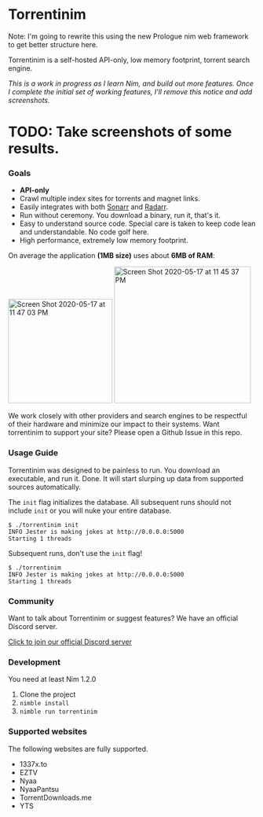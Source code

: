 # Torrentinim

Note: I'm going to rewrite this using the new Prologue nim web framework to get better structure
here.

Torrentinim is a self-hosted API-only, low memory footprint, torrent search engine.

_This is a work in progress as I learn Nim, and build out more features. Once I complete
the initial set of working features, I'll remove this notice and add screenshots._

# TODO: Take screenshots of some results.

### Goals

- **API-only**
- Crawl multiple index sites for torrents and magnet links.
- Easily integrates with both [Sonarr](https://github.com/Sonarr/Sonarr) and [Radarr](https://github.com/Radarr/Radarr).
- Run without ceremony. You download a binary, run it, that's it.
- Easy to understand source code. Special care is taken to keep code lean and understandable. No code golf here.
- High performance, extremely low memory footprint.

On average the application **(1MB size)** uses about **6MB of RAM**:

<img width="212" alt="Screen Shot 2020-05-17 at 11 47 03 PM" src="https://user-images.githubusercontent.com/686715/82172638-bf4a7400-9898-11ea-809d-02bb2a0c00d3.png">

<img width="278" alt="Screen Shot 2020-05-17 at 11 45 37 PM" src="https://user-images.githubusercontent.com/686715/82172601-a6da5980-9898-11ea-92a3-6be4087d93cb.png">

We work closely with other providers and search engines to be respectful of their
hardware and minimize our impact to their systems. Want torrentinim to support your
site? Please open a Github Issue in this repo.

### Usage Guide

Torrentinim was designed to be painless to run. You download an executable, and run it. Done.
It will start slurping up data from supported sources automatically.

The `init` flag initializes the database. All subsequent runs should not include `init` or you
will nuke your entire database.

```
$ ./torrentinim init
INFO Jester is making jokes at http://0.0.0.0:5000
Starting 1 threads
```

Subsequent runs, don't use the `init` flag!

```
$ ./torrentinim
INFO Jester is making jokes at http://0.0.0.0:5000
Starting 1 threads
```

### Community

Want to talk about Torrentinim or suggest features? We have an official Discord server.

[Click to join our official Discord server](https://discord.gg/CFtGUaW)

### Development

You need at least Nim 1.2.0

1. Clone the project
2. `nimble install`
3. `nimble run torrentinim`

### Supported websites

The following websites are fully supported.

- 1337x.to
- EZTV
- Nyaa
- NyaaPantsu
- TorrentDownloads.me
- YTS